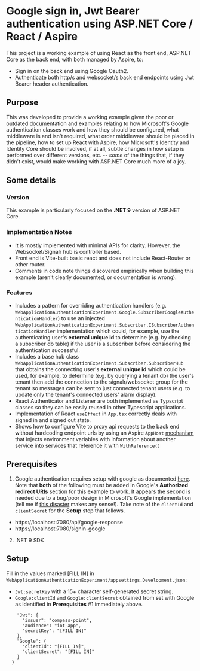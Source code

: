# Google sign in, Jwt Bearer authentication using ASP.NET Core / React / Aspire

This project is a working example of using React as the front end, ASP.NET Core as the back end, with both managed by Aspire, to:

- Sign in on the back end using Google Oauth2.
- Authenticate both http/s and websocket/s back end endpoints using Jwt Bearer header authentication. 

## Purpose 

This was developed to provide a working example given the poor or outdated documentation and examples relating to how Microsoft's Google 
authentication classes work and how they should be configured, what middleware is and isn't required, what order 
middleware should be placed in the pipeline, how to set up React with Aspire, how Microsoft's Identity and Identity Core
should be involved, if at all, subtle changes in how setup is performed over different versions, etc. 
--  _some_ of the things that, if they didn't exist, would make working with ASP.NET Core much more of a joy.

## Some details

### Version 

This example is particularly focused on the **.NET 9** version of ASP.NET Core. 

### Implementation Notes

- It is mostly implemented with minimal APIs for clarity. However, the Websocket/Signalr hub is controller based.
- Front end is Vite-built basic react and does not include React-Router or other router.
- Comments in code note things discovered empirically when building this example (aren't clearly documented, or documentation is wrong).

### Features

- Includes a pattern for overriding authentication handlers (e.g. `WebApplicationAuthenticationExperiment.Google.SubscriberGoogleAuthenticationHandler`)
to use an injected `WebApplicationAuthenticationExperiment.Subscriber.ISubscriberAuthenticationHandler` implementation
which could, for example, use the authenticating user's **external unique id** to determine (e.g. by checking a subscriber db table) if the user 
 is a subscriber before considering the authentication successful.
- Includes a base hub class `WebApplicationAuthenticationExperiment.Subscriber.SubscriberHub` that obtains the connecting user's **external unique
id** which could be used, for example, to determine (e.g. by querying a tenant db) the user's tenant then add the connection to the signalr/websocket group for the tenant so
messages can be sent to just connected tenant users (e.g. to update only the tenant's connected users' alarm display).
- React Authenticator and Listener are both implemented as Typscript classes so they can be easily reused in other Typescript applications.
- Implementation of React `useEffect` in `App.tsx` correctly deals with signed in and signed out state.
- Shows how to configure Vite to proxy api requests to the back end without hardcoding endpoint urls by using an Aspire
`AppHost` [mechanism](https://learn.microsoft.com/en-us/dotnet/aspire/fundamentals/app-host-overview#service-endpoint-environment-variable-format) that injects environment variables with information about another service into services that 
reference it with `WithReference()`

## Prerequisites

1. Google authentication requires setup with google as documented [here](https://learn.microsoft.com/en-us/aspnet/core/security/authentication/social/google-logins?view=aspnetcore-9.0#create-the-google-oauth-20-client-id-and-secret). Note that **both** of the following must be added in Google's **Authorized redirect URIs** section for this example to work.
It appears the second is needed due to a bug/poor design in Microsoft's Google implementation (tell me if [this disaster](https://github.com/dotnet/aspnetcore/issues/58855)
makes any sense!). Take note of the `clientId` and `clientSecret` for the **Setup** step that follows.

- https://localhost:7080/api/google-response
- https://localhost:7080/signin-google

2. .NET 9 SDK 

## Setup

Fill in the values marked [FILL IN] in `WebApplicationAuthenticationExperiment/appsettings.Development.json`:

- `Jwt:secretKey` with a 15+ character self-generated secret string.
- `Google:clientId` and `Google:clientSecret` obtained from set with Google as identified in **Prerequisites** #1 immediately above.

```  "Authentication": {
    "Jwt": {
      "issuer": "compass-point",
      "audience": "iot-app",
      "secretKey": "[FILL IN]"
    },
    "Google": {
      "clientId": "[FILL IN]",
      "clientSecret": "[FILL IN]"
    }
  }
```